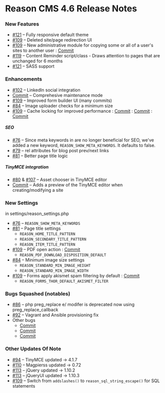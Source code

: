 Reason CMS 4.6 Release Notes
============================
### New Features
- [#121](https://github.com/carleton/reason_package/pull/121) – Fully responsive default theme
- [#109](https://github.com/carleton/reason_package/pull/109) – Deleted site/page redirection UI
- [#109](https://github.com/carleton/reason_package/pull/109) – New administrative module for copying some or all of a user's sites to another user : [Commit](https://github.com/DookTibsCarl/reason_package/commit/2a0d6d790e57e16b2200a5448d54c70a29c3b5d8)
- [#119](https://github.com/carleton/reason_package/pull/119) – Content Reminder script/class - Draws attention to pages that are unchanged for 6 months
- [#121](https://github.com/carleton/reason_package/pull/121) – SASS support


### Enhancements
- [#102](https://github.com/carleton/reason_package/pull/102) – LinkedIn social integration
- [Commit](https://github.com/carleton/reason_package/commit/370b7606676acb6ce8edb311eca1e81c39c30100) – Comprehesive maintenance mode
- [#109](https://github.com/carleton/reason_package/pull/109) – Improved form builder UI (many commits)
- [#84](https://github.com/carleton/reason_package/pull/84) – Image uploader checks for a minimum size
- [#109](https://github.com/carleton/reason_package/pull/109) – Cache locking for improved performance : [Commit](https://github.com/DookTibsCarl/reason_package/commit/f6d833e8b63daaad8d90ff04560a614230d3bc66) : [Commit](https://github.com/DookTibsCarl/reason_package/commit/23738abb3e5971de02bad6817c064622c49e4472) : [Commit](https://github.com/slylth/reason_package/commit/ec7dbe504af57d787c1b19c10d2e971d517a181e)

##### SEO
- [#76](https://github.com/carleton/reason_package/pull/76) – Since meta keywords in <head> are no longer beneficial for SEO, we've added a new keyword, ```REASON_SHOW_META_KEYWORDS```. It defaults to false.
- [#79](https://github.com/carleton/reason_package/pull/79) – rel attributes for blog post prev/next links
- [#81](https://github.com/carleton/reason_package/pull/81) – Better page title logic

##### TinyMCE integration
- [#80](https://github.com/carleton/reason_package/pull/80) & [#107](https://github.com/carleton/reason_package/pull/107) – Asset chooser in TinyMCE editor
- [Commit](https://github.com/carleton/reason_package/commit/081642516721c6f0b262e810bf714cbca51ffca0) – Adds a preview of the TinyMCE editor when creating/modifying a site

### New Settings
in settings/reason_settings.php
- [#76](https://github.com/carleton/reason_package/pull/76) – ```REASON_SHOW_META_KEYWORDS```
- [#81](https://github.com/carleton/reason_package/pull/81) – Page title settings
    - ```REASON_HOME_TITLE_PATTERN```
    - ```REASON_SECONDARY_TITLE_PATTERN```
    - ```REASON_ITEM_TITLE_PATTERN```
- [#109](https://github.com/carleton/reason_package/pull/109) – PDF open action : [Commit](https://github.com/DookTibsCarl/reason_package/commit/4911a5da01fc6576f564336ea7de963fbfbfe06a)
    - ```REASON_PDF_DOWNLOAD_DISPOSITION_DEFAULT```
- [#84](https://github.com/carleton/reason_package/pull/84) – Minimum image size settings
    - ```REASON_STANDARD_MIN_IMAGE_HEIGHT```
    - ```REASON_STANDARD_MIN_IMAGE_WIDTH```
-  [#109](https://github.com/carleton/reason_package/pull/109) – Forms apply akismet spam filtering by default : [Commit](https://github.com/DookTibsCarl/reason_package/commit/c730f2c166450f3d0c0a2e66b050be6464f97937)
    - ```REASON_FORMS_THOR_DEFAULT_AKISMET_FILTER```

### Bugs Squashed (notables)
- [#86](https://github.com/carleton/reason_package/pull/86) – php preg_replace e/ modifer is deprecated now using preg_replace_callback
- [#92](https://github.com/carleton/reason_package/pull/92) – Vagrant and Ansible provisioning fix
- Other bugs
    - [Commit](https://github.com/carleton/reason_package/commit/b3065fc5e55d1438a36048ff15b500b74e39914d)
    - [Commit](https://github.com/DookTibsCarl/reason_package/commit/37e567f4caaab0b841dde35a660b9e1a1caac5ed)
    - [Commit](https://github.com/DookTibsCarl/reason_package/commit/6c4a2f21eff62f0de7781cbe8a8b80c531c2e5b6)

### Other Updates Of Note
- [#94](https://github.com/carleton/reason_package/pull/94) – TinyMCE updated → 4.1.7
- [#110](https://github.com/carleton/reason_package/pull/110) – Magpierss updated → 0.72
- [#113](https://github.com/carleton/reason_package/pull/113) – jQuery updated → 1.10.2
- [#113](https://github.com/carleton/reason_package/pull/113) – jQueryUI updated → 1.10.3
- [#109](https://github.com/carleton/reason_package/pull/109) – Switch from ```addslashes()``` to ```reason_sql_string_escape()``` for SQL statements